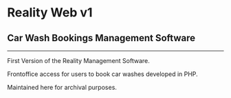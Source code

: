 # Reality Web v1

## Car Wash Bookings Management Software

------

First Version of the Reality Management Software. 

Frontoffice access for users to book car washes developed in PHP.

Maintained here for archival purposes.